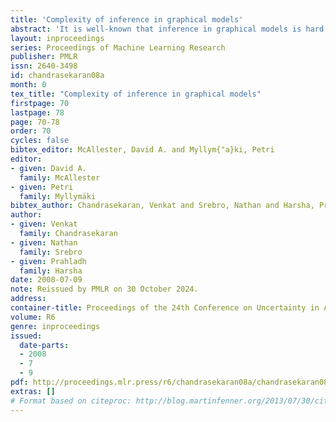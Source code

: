 ```yaml
---
title: 'Complexity of inference in graphical models'
abstract: 'It is well-known that inference in graphical models is hard in the worst case, but tractable for models with bounded treewidth. We ask whether treewidth is the only structural criterion of the underlying graph that enables tractable inference. In other words, is there some class of structures with unbounded treewidth in which inference is tractable? Subject to a combinatorial hypothesis due to Robertson et al. (1994), we show that low treewidth is indeed the only structural restriction that can ensure tractability. Thus, even for the "best case" graph structure, there is no inference algorithm with complexity polynomial in the treewidth.'
layout: inproceedings
series: Proceedings of Machine Learning Research
publisher: PMLR
issn: 2640-3498
id: chandrasekaran08a
month: 0
tex_title: "Complexity of inference in graphical models"
firstpage: 70
lastpage: 78
page: 70-78
order: 70
cycles: false
bibtex_editor: McAllester, David A. and Myllym{"a}ki, Petri
editor:
- given: David A.
  family: McAllester
- given: Petri
  family: Myllymäki
bibtex_author: Chandrasekaran, Venkat and Srebro, Nathan and Harsha, Prahladh
author:
- given: Venkat
  family: Chandrasekaran
- given: Nathan
  family: Srebro
- given: Prahladh
  family: Harsha 
date: 2008-07-09
note: Reissued by PMLR on 30 October 2024.
address:
container-title: Proceedings of the 24th Conference on Uncertainty in Artificial Intelligence
volume: R6
genre: inproceedings
issued:
  date-parts:
  - 2008
  - 7
  - 9
pdf: http://proceedings.mlr.press/r6/chandrasekaran08a/chandrasekaran08a.pdf
extras: []
# Format based on citeproc: http://blog.martinfenner.org/2013/07/30/citeproc-yaml-for-bibliographies/
---
```

